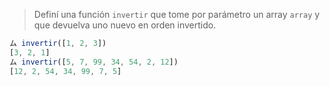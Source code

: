 > Definí una función `invertir` que tome por parámetro un array `array` y que devuelva uno nuevo en orden invertido.
>
```javascript
ム invertir([1, 2, 3]) 
[3, 2, 1]
ム invertir([5, 7, 99, 34, 54, 2, 12])
[12, 2, 54, 34, 99, 7, 5]
```
